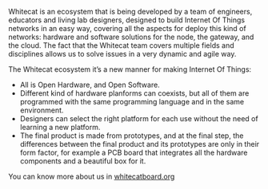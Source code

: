 Whitecat is an ecosystem that is being developed by a team of engineers, educators and living lab designers, designed to build Internet Of Things networks in an easy way, covering all the aspects for deploy this kind of networks: hardware and software solutions for the node, the gateway, and the cloud. The fact that the Whitecat team covers multiple fields and disciplines allows us to solve issues in a very dynamic and agile way.

The Whitecat ecosystem it’s a new manner for making Internet Of Things:

* All is Open Hardware, and Open Software.
* Different kind of hardware planforms can coexists, but all of them are programmed with the same programming language and in the same environment.
* Designers can select the right platform for each use without the need of learning a new platform.
* The final product is made from prototypes, and at the final step, the differences between the final product and its prototypes are only in their form factor, for example a PCB board that integrates all the hardware components and a beautiful box for it.

You can know more about us in [whitecatboard.org](http://whitecatboard.org)